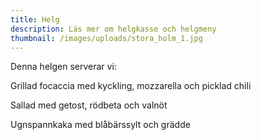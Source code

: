 ```yaml
---
title: Helg
description: Läs mer om helgkasse och helgmeny
thumbnail: /images/uploads/stora_holm_1.jpg
---
```

Denna helgen serverar vi:

Grillad focaccia med kyckling, mozzarella och picklad chili

Sallad med getost, rödbeta och valnöt

Ugnspannkaka med blåbärssylt och grädde